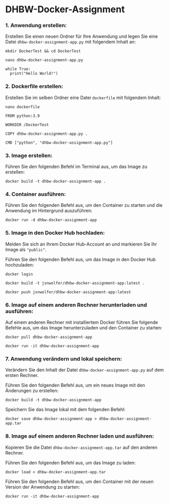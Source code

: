 # DHBW-Docker-Assignment

### 1. Anwendung erstellen:
Erstellen Sie einen neuen Ordner für Ihre Anwendung und legen Sie eine Datei ```dhbw-docker-assignment-app.py``` mit folgendem Inhalt an:
```
mkdir DockerTest && cd DockerTest
```
```
nano dhbw-docker-assignment-app.py
```
```
while True:
  print("Hello World!")
```
### 2. Dockerfile erstellen:
Erstellen Sie im selben Ordner eine Datei ```dockerfile``` mit folgendem Inhalt:

```
nano dockerfile
```

```
FROM python:3.9

WORKDIR /DockerTest

COPY dhbw-docker-assignment-app.py .

CMD ["python", "dhbw-docker-assignment-app.py"]
```


### 3. Image erstellen:
Führen Sie den folgenden Befehl im Terminal aus, um das Image zu erstellen:

```
docker build -t dhbw-docker-assignment-app .
```
### 4. Container ausführen:
Führen Sie den folgenden Befehl aus, um den Container zu starten und die Anwendung im Hintergrund auszuführen:
```
docker run -d dhbw-docker-assignment-app
```
### 5. Image in den Docker Hub hochladen:
Melden Sie sich an Ihrem Docker Hub-Account an und markieren Sie Ihr Image als ```"public"```.

Führen Sie den folgenden Befehl aus, um das Image in den Docker Hub hochzuladen:
```
docker login
```
```
docker build -t jsnwolfer/dhbw-docker-assignment-app:latest .
```
```
docker push jsnwolfer/dhbw-docker-assignment-app:latest
```
### 6. Image auf einem anderen Rechner herunterladen und ausführen:

Auf einem anderen Rechner mit installiertem Docker führen Sie folgende Befehle aus, um das Image herunterzuladen und den Container zu starten:
```
docker pull dhbw-docker-assignment-app
```
```
docker run -it dhbw-docker-assignment-app
```
### 7. Anwendung verändern und lokal speichern:

Verändern Sie den Inhalt der Datei ```dhbw-docker-assignment-app.py``` auf dem ersten Rechner.

Führen Sie den folgenden Befehl aus, um ein neues Image mit den Änderungen zu erstellen:
```
docker build -t dhbw-docker-assignment-app
```
Speichern Sie das Image lokal mit dem folgenden Befehl:
```
docker save dhbw-docker-assignment-app > dhbw-docker-assignment-app.tar
```
### 8. Image auf einem anderen Rechner laden und ausführen:

Kopieren Sie die Datei ```dhbw-docker-assignment-app.tar``` auf den anderen Rechner.

Führen Sie den folgenden Befehl aus, um das Image zu laden:
```
docker load < dhbw-docker-assignment-app.tar
```
Führen Sie den folgenden Befehl aus, um den Container mit der neuen Version der Anwendung zu starten:
```
docker run -it dhbw-docker-assignment-app
```
